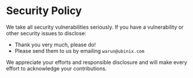 # Security Policy

We take all security vulnerabilities seriously.
If you have a vulnerability or other security issues to disclose:

- Thank you very much, please do!
- Please send them to us by emailing `warun@ubinix.com`

We appreciate your efforts and responsible disclosure and will make every effort to acknowledge your contributions.
